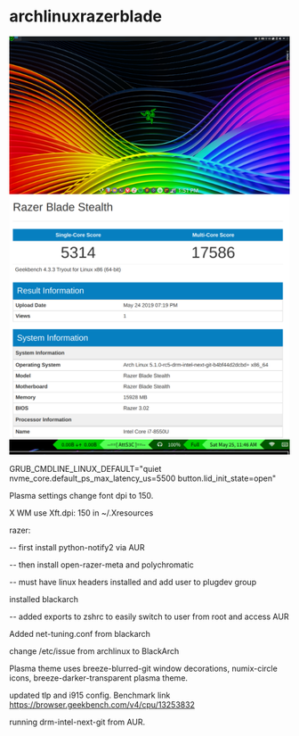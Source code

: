 # archlinuxrazerblade
![Screenshot](screen.png)
![Screenshot](geekbench-1.png)
![Screenshot](qtilewidgets.png)

GRUB_CMDLINE_LINUX_DEFAULT="quiet nvme_core.default_ps_max_latency_us=5500 button.lid_init_state=open"

Plasma settings change font dpi to 150.

X WM use Xft.dpi: 150 in ~/.Xresources

razer:
  
--  first install python-notify2 via AUR
  
--  then install open-razer-meta and polychromatic
  
--  must have linux headers installed and add user to plugdev group  

installed blackarch

 -- added exports to zshrc to easily switch to user from root and access AUR

Added net-tuning.conf from blackarch

change /etc/issue from archlinux to BlackArch

Plasma theme uses breeze-blurred-git window decorations, numix-circle icons, breeze-darker-transparent plasma theme.

updated tlp and i915 config.  Benchmark link https://browser.geekbench.com/v4/cpu/13253832

running drm-intel-next-git from AUR.



